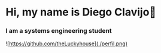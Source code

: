 # Hi, my name is Diego Clavijo👋
### I am a systems engineering student

![https://github.com/theLuckyhouse](./perfil.png)
